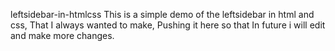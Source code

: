 leftsidebar-in-htmlcss
This is a simple demo of the leftsidebar in html and css, That I always wanted to make, Pushing it here so that In future i will edit and make more changes.
